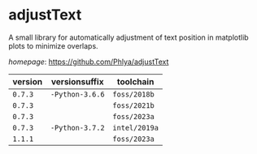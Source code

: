 # adjustText

A small library for automatically adjustment of text position in matplotlib plots to minimize overlaps.

*homepage*: <https://github.com/Phlya/adjustText>

version | versionsuffix | toolchain
--------|---------------|----------
``0.7.3`` | ``-Python-3.6.6`` | ``foss/2018b``
``0.7.3`` |  | ``foss/2021b``
``0.7.3`` |  | ``foss/2023a``
``0.7.3`` | ``-Python-3.7.2`` | ``intel/2019a``
``1.1.1`` |  | ``foss/2023a``
